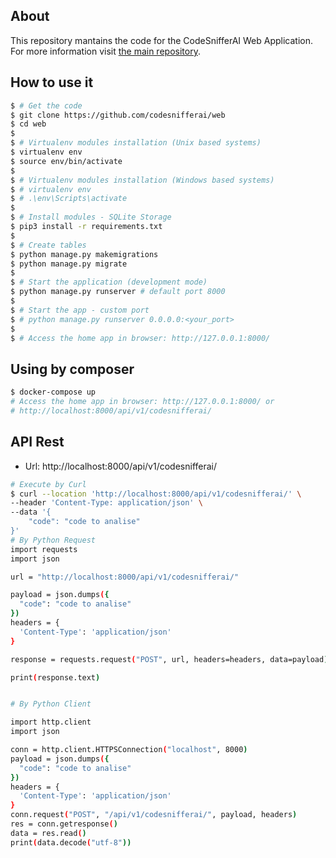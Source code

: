 ## About

This repository mantains the code for the CodeSnifferAI Web Application. For more information visit [the main repository](https://github.com/codesnifferai/codesnifferai).

## How to use it

```bash
$ # Get the code
$ git clone https://github.com/codesnifferai/web
$ cd web
$
$ # Virtualenv modules installation (Unix based systems)
$ virtualenv env
$ source env/bin/activate
$
$ # Virtualenv modules installation (Windows based systems)
$ # virtualenv env
$ # .\env\Scripts\activate
$
$ # Install modules - SQLite Storage
$ pip3 install -r requirements.txt
$
$ # Create tables
$ python manage.py makemigrations
$ python manage.py migrate
$
$ # Start the application (development mode)
$ python manage.py runserver # default port 8000
$
$ # Start the app - custom port
$ # python manage.py runserver 0.0.0.0:<your_port>
$
$ # Access the home app in browser: http://127.0.0.1:8000/
```

## Using by composer

```bash
$ docker-compose up
# Access the home app in browser: http://127.0.0.1:8000/ or 
# http://localhost:8000/api/v1/codesnifferai/
```

## API Rest
- Url:  http://localhost:8000/api/v1/codesnifferai/
```bash
# Execute by Curl
$ curl --location 'http://localhost:8000/api/v1/codesnifferai/' \
--header 'Content-Type: application/json' \
--data '{
    "code": "code to analise"
}'
# By Python Request
import requests
import json

url = "http://localhost:8000/api/v1/codesnifferai/"

payload = json.dumps({
  "code": "code to analise"
})
headers = {
  'Content-Type': 'application/json'
}

response = requests.request("POST", url, headers=headers, data=payload)

print(response.text)


# By Python Client

import http.client
import json

conn = http.client.HTTPSConnection("localhost", 8000)
payload = json.dumps({
  "code": "code to analise"
})
headers = {
  'Content-Type': 'application/json'
}
conn.request("POST", "/api/v1/codesnifferai/", payload, headers)
res = conn.getresponse()
data = res.read()
print(data.decode("utf-8")) 

```
